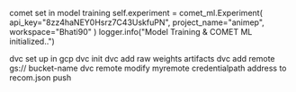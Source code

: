 comet set in model training 
  self.experiment = comet_ml.Experiment(
            api_key="8zz4haNEY0Hsrz7C43UskfuPN",
            project_name="animep",
            workspace="Bhati90"
        )
        logger.info("Model Training & COMET ML initialized..")
    


dvc set up in gcp
dvc init
dvc add raw weights artifacts 
dvc add remote gs:// bucket-name
dvc remote modify myremote credentialpath address to recom.json
push
